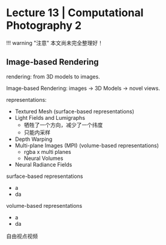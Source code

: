 # Lecture 13 | Computational Photography 2

!!! warning "注意"
    本文尚未完全整理好！

## Image-based Rendering

rendering: from 3D models to images.

Image-based Rendering: images -> 3D Models -> novel views.

representations:

- Textured Mesh (surface-based representations)
- Light Fields and Lumigraphs
    - 牺牲了一个方向，减少了一个纬度
    - 只能内采样
- Depth Warping
- Multi-plane Images (MPI) (volume-based representations)
    - rgba x multi planes
    - Neural Volumes
- Neural Radiance Fields


surface-based representations

- a
- da

volume-based representations

- a
- da




自由视点视频